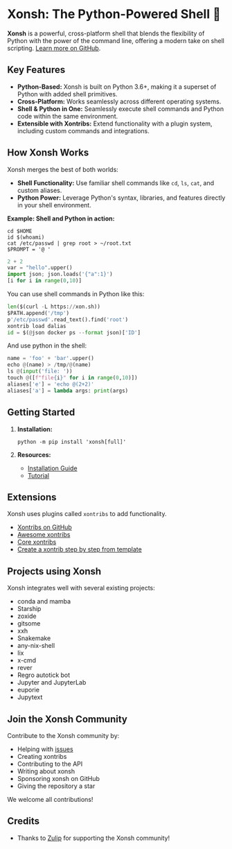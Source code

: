 # Xonsh: The Python-Powered Shell 🐍

**Xonsh** is a powerful, cross-platform shell that blends the flexibility of Python with the power of the command line, offering a modern take on shell scripting. [Learn more on GitHub](https://github.com/xonsh/xonsh).

## Key Features

*   **Python-Based:** Xonsh is built on Python 3.6+, making it a superset of Python with added shell primitives.
*   **Cross-Platform:** Works seamlessly across different operating systems.
*   **Shell & Python in One:** Seamlessly execute shell commands and Python code within the same environment.
*   **Extensible with Xontribs:** Extend functionality with a plugin system, including custom commands and integrations.

## How Xonsh Works

Xonsh merges the best of both worlds:

*   **Shell Functionality:** Use familiar shell commands like `cd`, `ls`, `cat`, and custom aliases.
*   **Python Power:** Leverage Python's syntax, libraries, and features directly in your shell environment.

**Example: Shell and Python in action:**

```shell
cd $HOME
id $(whoami)
cat /etc/passwd | grep root > ~/root.txt
$PROMPT = '@ '
```

```python
2 + 2
var = "hello".upper()
import json; json.loads('{"a":1}')
[i for i in range(0,10)]
```
You can use shell commands in Python like this:

```python
len($(curl -L https://xon.sh))
$PATH.append('/tmp')
p'/etc/passwd'.read_text().find('root')
xontrib load dalias
id = $(@json docker ps --format json)['ID']
```
And use python in the shell:
```python
name = 'foo' + 'bar'.upper()
echo @(name) > /tmp/@(name)
ls @(input('file: '))
touch @([f"file{i}" for i in range(0,10)])
aliases['e'] = 'echo @(2+2)'
aliases['a'] = lambda args: print(args)
```

## Getting Started

1.  **Installation:**

    ```shell
    python -m pip install 'xonsh[full]'
    ```

2.  **Resources:**

    *   [Installation Guide](https://xon.sh/contents.html#installation)
    *   [Tutorial](https://xon.sh/tutorial.html)

## Extensions

Xonsh uses plugins called `xontribs` to add functionality.

*   [Xontribs on GitHub](https://github.com/topics/xontrib)
*   [Awesome xontribs](https://github.com/xonsh/awesome-xontribs)
*   [Core xontribs](https://xon.sh/api/_autosummary/xontribs/xontrib.html)
*   [Create a xontrib step by step from template](https://github.com/xonsh/xontrib-template)

## Projects using Xonsh

Xonsh integrates well with several existing projects:

*   conda and mamba
*   Starship
*   zoxide
*   gitsome
*   xxh
*   Snakemake
*   any-nix-shell
*   lix
*   x-cmd
*   rever
*   Regro autotick bot
*   Jupyter and JupyterLab
*   euporie
*   Jupytext

## Join the Xonsh Community

Contribute to the Xonsh community by:

*   Helping with [issues](https://github.com/xonsh/xonsh/issues)
*   Creating xontribs
*   Contributing to the API
*   Writing about xonsh
*   Sponsoring xonsh on GitHub
*   Giving the repository a star

We welcome all contributions!

## Credits

*   Thanks to [Zulip](https://zulip.com/) for supporting the Xonsh community!